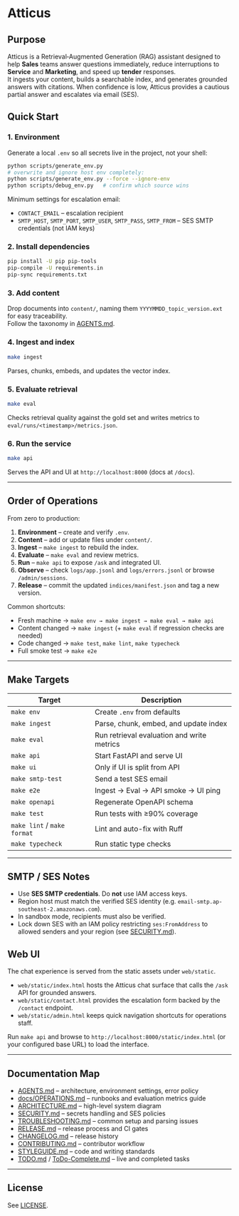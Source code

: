 # Atticus

## Purpose

Atticus is a Retrieval‑Augmented Generation (RAG) assistant designed to help **Sales** teams answer questions immediately, reduce interruptions to **Service** and **Marketing**, and speed up **tender** responses.  
It ingests your content, builds a searchable index, and generates grounded answers with citations. When confidence is low, Atticus provides a cautious partial answer and escalates via email (SES).

## Quick Start

### 1. Environment

Generate a local `.env` so all secrets live in the project, not your shell:

```bash
python scripts/generate_env.py
# overwrite and ignore host env completely:
python scripts/generate_env.py --force --ignore-env
python scripts/debug_env.py   # confirm which source wins
```

Minimum settings for escalation email:
* `CONTACT_EMAIL` – escalation recipient
* `SMTP_HOST`, `SMTP_PORT`, `SMTP_USER`, `SMTP_PASS`, `SMTP_FROM` – SES SMTP credentials (not IAM keys)

### 2. Install dependencies

```bash
pip install -U pip pip-tools
pip-compile -U requirements.in
pip-sync requirements.txt
```

### 3. Add content

Drop documents into `content/`, naming them `YYYYMMDD_topic_version.ext` for easy traceability.  
Follow the taxonomy in [AGENTS.md](AGENTS.md#filefolder-glossary).

### 4. Ingest and index

```bash
make ingest
```
Parses, chunks, embeds, and updates the vector index.

### 5. Evaluate retrieval

```bash
make eval
```
Checks retrieval quality against the gold set and writes metrics to `eval/runs/<timestamp>/metrics.json`.

### 6. Run the service

```bash
make api
```
Serves the API and UI at `http://localhost:8000` (docs at `/docs`).

---

## Order of Operations

From zero to production:

1. **Environment** – create and verify `.env`.
2. **Content** – add or update files under `content/`.
3. **Ingest** – `make ingest` to rebuild the index.
4. **Evaluate** – `make eval` and review metrics.
5. **Run** – `make api` to expose `/ask` and integrated UI.
6. **Observe** – check `logs/app.jsonl` and `logs/errors.jsonl` or browse `/admin/sessions`.
7. **Release** – commit the updated `indices/manifest.json` and tag a new version.

Common shortcuts:
* Fresh machine → `make env → make ingest → make eval → make api`
* Content changed → `make ingest` (+ `make eval` if regression checks are needed)
* Code changed → `make test`, `make lint`, `make typecheck`
* Full smoke test → `make e2e`

---

## Make Targets

| Target | Description |
|--------|------------|
| `make env` | Create `.env` from defaults |
| `make ingest` | Parse, chunk, embed, and update index |
| `make eval` | Run retrieval evaluation and write metrics |
| `make api` | Start FastAPI and serve UI |
| `make ui` | Only if UI is split from API |
| `make smtp-test` | Send a test SES email |
| `make e2e` | Ingest → Eval → API smoke → UI ping |
| `make openapi` | Regenerate OpenAPI schema |
| `make test` | Run tests with ≥90% coverage |
| `make lint` / `make format` | Lint and auto-fix with Ruff |
| `make typecheck` | Run static type checks |

---

## SMTP / SES Notes

* Use **SES SMTP credentials**. Do **not** use IAM access keys.  
* Region host must match the verified SES identity (e.g. `email-smtp.ap-southeast-2.amazonaws.com`).  
* In sandbox mode, recipients must also be verified.  
* Lock down SES with an IAM policy restricting `ses:FromAddress` to allowed senders and your region (see [SECURITY.md](SECURITY.md)).


## Web UI

The chat experience is served from the static assets under `web/static`.

- `web/static/index.html` hosts the Atticus chat surface that calls the `/ask` API for grounded answers.
- `web/static/contact.html` provides the escalation form backed by the `/contact` endpoint.
- `web/static/admin.html` keeps quick navigation shortcuts for operations staff.

Run `make api` and browse to `http://localhost:8000/static/index.html` (or your configured base URL) to load the interface.

---

## Documentation Map

* [AGENTS.md](AGENTS.md) – architecture, environment settings, error policy
* [docs/OPERATIONS.md](docs/OPERATIONS.md) – runbooks and evaluation metrics guide
* [ARCHITECTURE.md](ARCHITECTURE.md) – high-level system diagram
* [SECURITY.md](SECURITY.md) – secrets handling and SES policies
* [TROUBLESHOOTING.md](TROUBLESHOOTING.md) – common setup and parsing issues
* [RELEASE.md](RELEASE.md) – release process and CI gates
* [CHANGELOG.md](CHANGELOG.md) – release history
* [CONTRIBUTING.md](CONTRIBUTING.md) – contributor workflow
* [STYLEGUIDE.md](STYLEGUIDE.md) – code and writing standards
* [TODO.md](TODO.md) / [ToDo-Complete.md](ToDo-Complete.md) – live and completed tasks

---

## License

See [LICENSE](LICENSE).
